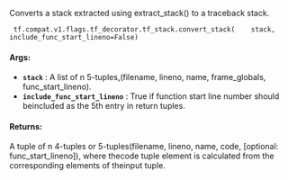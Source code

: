 Converts a stack extracted using extract_stack() to a traceback stack.

```
 tf.compat.v1.flags.tf_decorator.tf_stack.convert_stack(    stack,    include_func_start_lineno=False) 
```

#### Args:
- **`stack`** : A list of n 5-tuples,(filename, lineno, name, frame_globals, func_start_lineno).
- **`include_func_start_lineno`** : True if function start line number should beincluded as the 5th entry in return tuples.


#### Returns:
A tuple of n 4-tuples or 5-tuples(filename, lineno, name, code, [optional: func_start_lineno]), where thecode tuple element is calculated from the corresponding elements of theinput tuple.

